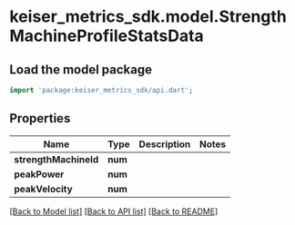 # keiser_metrics_sdk.model.StrengthMachineProfileStatsData

## Load the model package
```dart
import 'package:keiser_metrics_sdk/api.dart';
```

## Properties
Name | Type | Description | Notes
------------ | ------------- | ------------- | -------------
**strengthMachineId** | **num** |  | 
**peakPower** | **num** |  | 
**peakVelocity** | **num** |  | 

[[Back to Model list]](../README.md#documentation-for-models) [[Back to API list]](../README.md#documentation-for-api-endpoints) [[Back to README]](../README.md)


